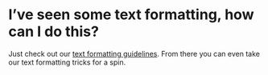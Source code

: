 # I’ve seen some text formatting, how can I do this?

Just check out our [text formatting guidelines](https://fetlife.com/formatting_guidelines ""). From there you can even take our text formatting tricks for a spin.
